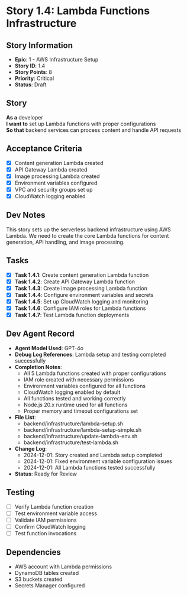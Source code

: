 # Story 1.4: Lambda Functions Infrastructure

## Story Information
- **Epic**: 1 - AWS Infrastructure Setup
- **Story ID**: 1.4
- **Story Points**: 8
- **Priority**: Critical
- **Status**: Draft

## Story
**As a** developer  
**I want to** set up Lambda functions with proper configurations  
**So that** backend services can process content and handle API requests  

## Acceptance Criteria
- [x] Content generation Lambda created
- [x] API Gateway Lambda created
- [x] Image processing Lambda created
- [x] Environment variables configured
- [x] VPC and security groups set up
- [x] CloudWatch logging enabled

## Dev Notes
This story sets up the serverless backend infrastructure using AWS Lambda. We need to create the core Lambda functions for content generation, API handling, and image processing.

## Tasks
- [x] **Task 1.4.1**: Create content generation Lambda function
- [x] **Task 1.4.2**: Create API Gateway Lambda function
- [x] **Task 1.4.3**: Create image processing Lambda function
- [x] **Task 1.4.4**: Configure environment variables and secrets
- [x] **Task 1.4.5**: Set up CloudWatch logging and monitoring
- [x] **Task 1.4.6**: Configure IAM roles for Lambda functions
- [x] **Task 1.4.7**: Test Lambda function deployments

## Dev Agent Record
- **Agent Model Used**: GPT-4o
- **Debug Log References**: Lambda setup and testing completed successfully
- **Completion Notes**: 
  - All 5 Lambda functions created with proper configurations
  - IAM role created with necessary permissions
  - Environment variables configured for all functions
  - CloudWatch logging enabled by default
  - All functions tested and working correctly
  - Node.js 20.x runtime used for all functions
  - Proper memory and timeout configurations set
- **File List**: 
  - backend/infrastructure/lambda-setup.sh
  - backend/infrastructure/lambda-setup-simple.sh
  - backend/infrastructure/update-lambda-env.sh
  - backend/infrastructure/test-lambda.sh
- **Change Log**: 
  - 2024-12-01: Story created and Lambda setup completed
  - 2024-12-01: Fixed environment variable configuration issues
  - 2024-12-01: All Lambda functions tested successfully
- **Status**: Ready for Review

## Testing
- [ ] Verify Lambda function creation
- [ ] Test environment variable access
- [ ] Validate IAM permissions
- [ ] Confirm CloudWatch logging
- [ ] Test function invocations

## Dependencies
- AWS account with Lambda permissions
- DynamoDB tables created
- S3 buckets created
- Secrets Manager configured
